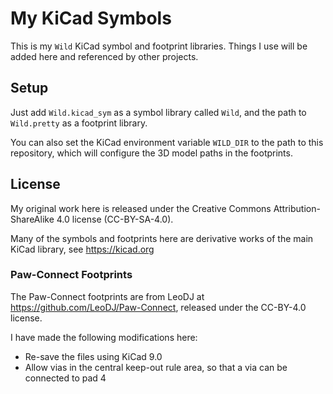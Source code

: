 # My KiCad Symbols

This is my `Wild` KiCad symbol and footprint libraries.
Things I use will be added here and referenced by other projects.

## Setup

Just add `Wild.kicad_sym` as a symbol library called `Wild`, and the path to `Wild.pretty` as a footprint library.

You can also set the KiCad environment variable `WILD_DIR` to the path to this repository, which will configure the 3D model paths in the footprints.


## License

My original work here is released under the Creative Commons Attribution-ShareAlike 4.0 license (CC-BY-SA-4.0).

Many of the symbols and footprints here are derivative works of the main KiCad library, see https://kicad.org

### Paw-Connect Footprints

The Paw-Connect footprints are from LeoDJ at https://github.com/LeoDJ/Paw-Connect, released under the CC-BY-4.0 license.

I have made the following modifications here:
  * Re-save the files using KiCad 9.0
  * Allow vias in the central keep-out rule area, so that a via can be connected to pad 4
